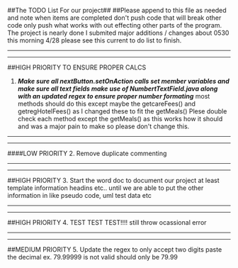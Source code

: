 ##The TODO List For our project##
##Please append to this file as needed and note when items are completed don't push code that will break other code only push what works with out effecting other parts of the program. The project is nearly done I submited major additions / changes about 0530 this morning  4/28 please see this current to do list to finish.
               
***
***
##HIGH PRIORITY TO ENSURE PROPER CALCS
1. <strong>*Make sure all nextButton.setOnAction calls set member variables and make sure all text fields make use of NumbertTextField.java along with an updated regex to ensure proper number formating*</strong> most methods should do this except maybe the getcareFees() and getregHotelFees() as I changed these to fit the getMeals() Plese double check each method except the getMeals() as this works how it should and was a major pain to make so please don't change this.


***
***
####LOW PRIORITY
2. Remove duplicate commenting


***
***
##HIGH PRIORITY
3. Start the word doc to document our project at least template information headins etc.. until we are able to put the other information in like pseudo code, uml test data etc


***
***
##HIGH PRIORITY
4. TEST TEST TEST!!!! still throw ocassional error

***
***
##MEDIUM PRIORITY
5. Update the regex to only accept two digits paste the decimal ex. 79.99999 is not valid should only be 79.99



